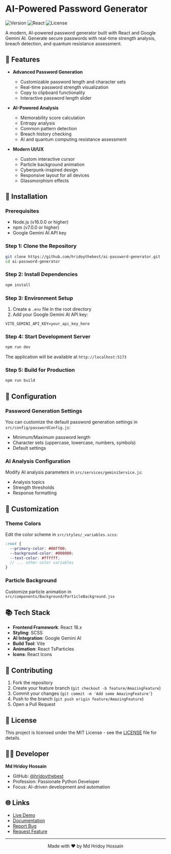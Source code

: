 # AI-Powered Password Generator

![Version](https://img.shields.io/badge/version-1.0.0-brightgreen)
![React](https://img.shields.io/badge/React-18.x-blue)
![License](https://img.shields.io/badge/license-MIT-green)

A modern, AI-powered password generator built with React and Google Gemini AI. Generate secure passwords with real-time strength analysis, breach detection, and quantum resistance assessment.

## 🌟 Features

- **Advanced Password Generation**
  - Customizable password length and character sets
  - Real-time password strength visualization
  - Copy to clipboard functionality
  - Interactive password length slider

- **AI-Powered Analysis**
  - Memorability score calculation
  - Entropy analysis
  - Common pattern detection
  - Breach history checking
  - AI and quantum computing resistance assessment

- **Modern UI/UX**
  - Custom interactive cursor
  - Particle background animation
  - Cyberpunk-inspired design
  - Responsive layout for all devices
  - Glassmorphism effects

## 🚀 Installation

### Prerequisites

- Node.js (v16.0.0 or higher)
- npm (v7.0.0 or higher)
- Google Gemini AI API key

### Step 1: Clone the Repository

```bash
git clone https://github.com/hridoythebest/ai-password-generator.git
cd ai-password-generator
```

### Step 2: Install Dependencies

```bash
npm install
```

### Step 3: Environment Setup

1. Create a `.env` file in the root directory
2. Add your Google Gemini AI API key:

```env
VITE_GEMINI_API_KEY=your_api_key_here
```

### Step 4: Start Development Server

```bash
npm run dev
```

The application will be available at `http://localhost:5173`

### Step 5: Build for Production

```bash
npm run build
```

## 🔧 Configuration

### Password Generation Settings

You can customize the default password generation settings in `src/config/passwordConfig.js`:

- Minimum/Maximum password length
- Character sets (uppercase, lowercase, numbers, symbols)
- Default settings

### AI Analysis Configuration

Modify AI analysis parameters in `src/services/geminiService.js`:

- Analysis topics
- Strength thresholds
- Response formatting

## 🎨 Customization

### Theme Colors

Edit the color scheme in `src/styles/_variables.scss`:

```scss
:root {
  --primary-color: #00ff00;
  --background-color: #000000;
  --text-color: #ffffff;
  // ... other color variables
}
```

### Particle Background

Customize particle animation in `src/components/Background/ParticleBackground.jsx`

## 📚 Tech Stack

- **Frontend Framework**: React 18.x
- **Styling**: SCSS
- **AI Integration**: Google Gemini AI
- **Build Tool**: Vite
- **Animation**: React TsParticles
- **Icons**: React Icons

## 🤝 Contributing

1. Fork the repository
2. Create your feature branch (`git checkout -b feature/AmazingFeature`)
3. Commit your changes (`git commit -m 'Add some AmazingFeature'`)
4. Push to the branch (`git push origin feature/AmazingFeature`)
5. Open a Pull Request

## 📝 License

This project is licensed under the MIT License - see the [LICENSE](LICENSE) file for details.

## 👨‍💻 Developer

**Md Hridoy Hossain**
- GitHub: [@hridoythebest](https://github.com/hridoythebest)
- Profession: Passionate Python Developer
- Focus: AI-driven development and automation

## 🌐 Links

- [Live Demo](#)
- [Documentation](#)
- [Report Bug](https://github.com/hridoythebest/ai-password-generator/issues)
- [Request Feature](https://github.com/hridoythebest/ai-password-generator/issues)

---

<p align="center">Made with ❤️ by Md Hridoy Hossain</p>
